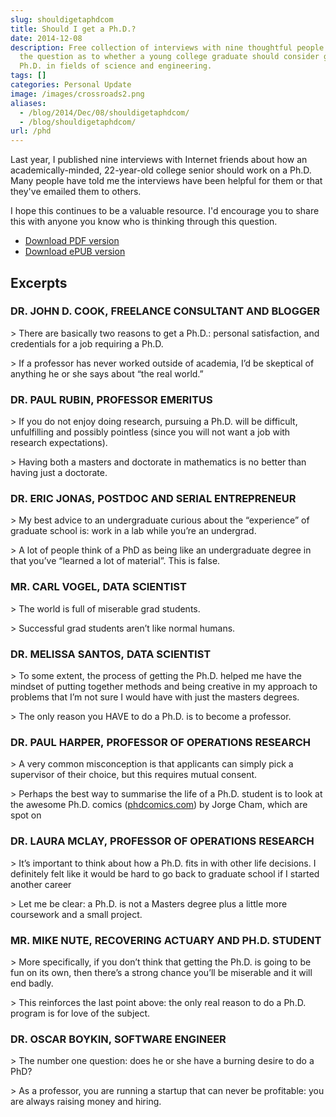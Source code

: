 ```yaml
---
slug: shouldigetaphdcom
title: Should I get a Ph.D.?
date: 2014-12-08
description: Free collection of interviews with nine thoughtful people answering
  the question as to whether a young college graduate should consider getting a
  Ph.D. in fields of science and engineering.
tags: []
categories: Personal Update
image: /images/crossroads2.png
aliases:
  - /blog/2014/Dec/08/shouldigetaphdcom/
  - /blog/shouldigetaphdcom/
url: /phd
---
```

Last year, I published nine interviews with Internet friends about how an academically-minded, 22-year-old college senior should work on a Ph.D. Many people have told me the interviews have been helpful for them or that they've emailed them to others.

I hope this continues to be a valuable resource. I'd encourage you to share this with anyone you know who is thinking through this question.

* [Download PDF version](https://s3.us-east-1.amazonaws.com/tdhopper.com/shouldigetaphd.pdf)
* [Download ePUB version](https://s3.us-east-1.amazonaws.com/tdhopper.com/shouldigetaphd.epub)

## Excerpts

### DR. JOHN D. COOK, FREELANCE CONSULTANT AND BLOGGER

\> There are basically two reasons to get a Ph.D.: personal satisfaction, and credentials for a job requiring a Ph.D.

\> If a professor has never worked outside of academia, I’d be skeptical of anything he or she says about “the real world.”

### DR. PAUL RUBIN, PROFESSOR EMERITUS

\> If you do not enjoy doing research, pursuing a Ph.D. will be difficult, unfulfilling and possibly pointless (since you will not want a job with research expectations).

\> Having both a masters and doctorate in mathematics is no better than having just a doctorate.

### DR. ERIC JONAS, POSTDOC AND SERIAL ENTREPRENEUR

\> My best advice to an undergraduate curious about the “experience” of graduate school is: work in a lab while you’re an undergrad.

\> A lot of people think of a PhD as being like an undergraduate degree in that you’ve “learned a lot of material”. This is false.

### MR. CARL VOGEL, DATA SCIENTIST

\> The world is full of miserable grad students.

\> Successful grad students aren’t like normal humans.

### DR. MELISSA SANTOS, DATA SCIENTIST

\> To some extent, the process of getting the Ph.D. helped me have the mindset of putting together methods and being creative in my approach to problems that I’m not sure I would have with just the masters degrees.

\> The only reason you HAVE to do a Ph.D. is to become a professor. 

### DR. PAUL HARPER, PROFESSOR OF OPERATIONS RESEARCH

\> A very common misconception is that applicants can simply pick a supervisor of their choice, but this requires mutual consent.

\> Perhaps the best way to summarise the life of a Ph.D. student is to look at the awesome Ph.D. comics ([phdcomics.com](http://phdcomics.com/)) by Jorge Cham, which are spot on

### DR. LAURA MCLAY, PROFESSOR OF OPERATIONS RESEARCH

\> It’s important to think about how a Ph.D. fits in with other life decisions. I definitely felt like it would be hard to go back to graduate school if I started another career

\> Let me be clear: a Ph.D. is not a Masters degree plus a little more coursework and a small project. 

### MR. MIKE NUTE, RECOVERING ACTUARY AND PH.D. STUDENT

\> More specifically, if you don’t think that getting the Ph.D. is going to be fun on its own, then there’s a strong chance you’ll be miserable and it will end badly.

\> This reinforces the last point above: the only real reason to do a Ph.D. program is for love of the subject.

### DR. OSCAR BOYKIN, SOFTWARE ENGINEER

\> The number one question: does he or she have a burning desire to do a PhD?

\> As a professor, you are running a startup that can never be profitable: you are always raising money and hiring.
